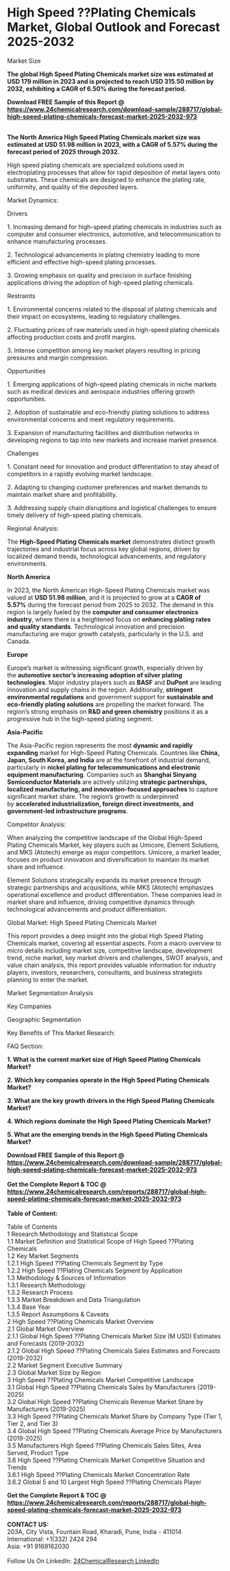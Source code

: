<h1>High Speed ??Plating Chemicals Market, Global Outlook and Forecast 2025-2032</h1><p>Market Size</p><p>
</p><p><strong>The global High Speed Plating Chemicals market size was estimated at USD 179 million in 2023 and is projected to reach USD 315.50 million by 2032, exhibiting a CAGR of 6.50% during the forecast period.</strong></p><div><b>Download FREE Sample of this Report @ 
            <a href="https://www.24chemicalresearch.com/download-sample/288717/global-high-speed-plating-chemicals-forecast-market-2025-2032-973">
            https://www.24chemicalresearch.com/download-sample/288717/global-high-speed-plating-chemicals-forecast-market-2025-2032-973</a></b></div><br><p>
</p><p><strong>The North America High Speed Plating Chemicals market size was estimated at USD 51.98 million in 2023, with a CAGR of 5.57% during the forecast period of 2025 through 2032.</strong></p><p>
</p><p>High speed plating chemicals are specialized solutions used in electroplating processes that allow for rapid deposition of metal layers onto substrates. These chemicals are designed to enhance the plating rate, uniformity, and quality of the deposited layers.</p><p>
Market Dynamics:</p><p>
Drivers</p><p>
</p><p>1. Increasing demand for high-speed plating chemicals in industries such as computer and consumer electronics, automotive, and telecommunication to enhance manufacturing processes.</p><p>
</p><p>2. Technological advancements in plating chemistry leading to more efficient and effective high-speed plating processes.</p><p>
</p><p>3. Growing emphasis on quality and precision in surface finishing applications driving the adoption of high-speed plating chemicals.</p><p>
Restraints</p><p>
</p><p>1. Environmental concerns related to the disposal of plating chemicals and their impact on ecosystems, leading to regulatory challenges.</p><p>
</p><p>2. Fluctuating prices of raw materials used in high-speed plating chemicals affecting production costs and profit margins.</p><p>
</p><p>3. Intense competition among key market players resulting in pricing pressures and margin compression.</p><p>
Opportunities</p><p>
</p><p>1. Emerging applications of high-speed plating chemicals in niche markets such as medical devices and aerospace industries offering growth opportunities.</p><p>
</p><p>2. Adoption of sustainable and eco-friendly plating solutions to address environmental concerns and meet regulatory requirements.</p><p>
</p><p>3. Expansion of manufacturing facilities and distribution networks in developing regions to tap into new markets and increase market presence.</p><p>
Challenges</p><p>
</p><p>1. Constant need for innovation and product differentiation to stay ahead of competitors in a rapidly evolving market landscape.</p><p>
</p><p>2. Adapting to changing customer preferences and market demands to maintain market share and profitability.</p><p>
</p><p>3. Addressing supply chain disruptions and logistical challenges to ensure timely delivery of high-speed plating chemicals.</p><p>
Regional Analysis:</p><p>
</p><p>The <strong>High-Speed Plating Chemicals market</strong> demonstrates distinct growth trajectories and industrial focus across key global regions, driven by localized demand trends, technological advancements, and regulatory environments.</p><p>
<strong>North America</strong></p><p>
</p><p>In 2023, the North American High-Speed Plating Chemicals market was valued at <strong>USD 51.98 million</strong>, and it is projected to grow at a <strong>CAGR of 5.57%</strong> during the forecast period from 2025 to 2032. The demand in this region is largely fueled by the <strong>computer and consumer electronics industry</strong>, where there is a heightened focus on <strong>enhancing plating rates and quality standards</strong>. Technological innovation and precision manufacturing are major growth catalysts, particularly in the U.S. and Canada.</p><p>
<strong>Europe</strong></p><p>
</p><p>Europe’s market is witnessing significant growth, especially driven by the <strong>automotive sector’s increasing adoption of silver plating technologies</strong>. Major industry players such as <strong>BASF</strong> and <strong>DuPont</strong> are leading innovation and supply chains in the region. Additionally, <strong>stringent environmental regulations</strong> and government support for <strong>sustainable and eco-friendly plating solutions</strong> are propelling the market forward. The region’s strong emphasis on <strong>R&amp;D and green chemistry</strong> positions it as a progressive hub in the high-speed plating segment.</p><p>
<strong>Asia-Pacific</strong></p><p>
</p><p>The Asia-Pacific region represents the most <strong>dynamic and rapidly expanding</strong> market for High-Speed Plating Chemicals. Countries like <strong>China, Japan, South Korea, and India</strong> are at the forefront of industrial demand, particularly in <strong>nickel plating for telecommunications and electronic equipment manufacturing</strong>. Companies such as <strong>Shanghai Sinyang Semiconductor Materials</strong> are actively utilizing <strong>strategic partnerships, localized manufacturing, and innovation-focused approaches</strong> to capture significant market share. The region’s growth is underpinned by <strong>accelerated industrialization, foreign direct investments, and government-led infrastructure programs</strong>.</p><p>
Competitor Analysis:</p><p>
</p><p>When analyzing the competitive landscape of the Global High-Speed Plating Chemicals Market, key players such as Umicore, Element Solutions, and MKS (Atotech) emerge as major competitors. Umicore, a market leader, focuses on product innovation and diversification to maintain its market share and influence.</p><p>
</p><p>Element Solutions strategically expands its market presence through strategic partnerships and acquisitions, while MKS (Atotech) emphasizes operational excellence and product differentiation. These companies lead in market share and influence, driving competitive dynamics through technological advancements and product differentiation.</p><p>
Global Market: High Speed Plating Chemicals Market</p><p>
</p><p>This report provides a deep insight into the global High Speed Plating Chemicals market, covering all essential aspects. From a macro overview to micro details including market size, competitive landscape, development trend, niche market, key market drivers and challenges, SWOT analysis, and value chain analysis, this report provides valuable information for industry players, investors, researchers, consultants, and business strategists planning to enter the market.</p><p>
Market Segmentation Analysis</p><p>
</p><p>
	</p><p>
Key Companies</p><p>
</p><p>
Geographic Segmentation</p><p>
</p><p>
Key Benefits of This Market Research:</p><p>
</p><p>
FAQ Section:</p><p>
</p><p><strong>1. What is the current market size of High Speed Plating Chemicals Market?</strong></p><p>
</p><p>
</p><p><strong>2. Which key companies operate in the High Speed Plating Chemicals Market?</strong></p><p>
</p><p>
</p><p><strong>3. What are the key growth drivers in the High Speed Plating Chemicals Market?</strong></p><p>
</p><p>
</p><p><strong>4. Which regions dominate the High Speed Plating Chemicals Market?</strong></p><p>
</p><p>
</p><p><strong>5. What are the emerging trends in the High Speed Plating Chemicals Market?</strong></p><p>
</p><div><b>Download FREE Sample of this Report @ 
            <a href="https://www.24chemicalresearch.com/download-sample/288717/global-high-speed-plating-chemicals-forecast-market-2025-2032-973">
            https://www.24chemicalresearch.com/download-sample/288717/global-high-speed-plating-chemicals-forecast-market-2025-2032-973</a></b></div><br><div><b>Get the Complete Report & TOC @ 
            <a href="https://www.24chemicalresearch.com/reports/288717/global-high-speed-plating-chemicals-forecast-market-2025-2032-973">
            https://www.24chemicalresearch.com/reports/288717/global-high-speed-plating-chemicals-forecast-market-2025-2032-973</a></b></div><br>
            <b>Table of Content:</b><p>Table of Contents<br />
1 Research Methodology and Statistical Scope<br />
1.1 Market Definition and Statistical Scope of High Speed ??Plating Chemicals<br />
1.2 Key Market Segments<br />
1.2.1 High Speed ??Plating Chemicals Segment by Type<br />
1.2.2 High Speed ??Plating Chemicals Segment by Application<br />
1.3 Methodology & Sources of Information<br />
1.3.1 Research Methodology<br />
1.3.2 Research Process<br />
1.3.3 Market Breakdown and Data Triangulation<br />
1.3.4 Base Year<br />
1.3.5 Report Assumptions & Caveats<br />
2 High Speed ??Plating Chemicals Market Overview<br />
2.1 Global Market Overview<br />
2.1.1 Global High Speed ??Plating Chemicals Market Size (M USD) Estimates and Forecasts (2019-2032)<br />
2.1.2 Global High Speed ??Plating Chemicals Sales Estimates and Forecasts (2019-2032)<br />
2.2 Market Segment Executive Summary<br />
2.3 Global Market Size by Region<br />
3 High Speed ??Plating Chemicals Market Competitive Landscape<br />
3.1 Global High Speed ??Plating Chemicals Sales by Manufacturers (2019-2025)<br />
3.2 Global High Speed ??Plating Chemicals Revenue Market Share by Manufacturers (2019-2025)<br />
3.3 High Speed ??Plating Chemicals Market Share by Company Type (Tier 1, Tier 2, and Tier 3)<br />
3.4 Global High Speed ??Plating Chemicals Average Price by Manufacturers (2019-2025)<br />
3.5 Manufacturers High Speed ??Plating Chemicals Sales Sites, Area Served, Product Type<br />
3.6 High Speed ??Plating Chemicals Market Competitive Situation and Trends<br />
3.6.1 High Speed ??Plating Chemicals Market Concentration Rate<br />
3.6.2 Global 5 and 10 Largest High Speed ??Plating Chemicals Player</p><div><b>Get the Complete Report & TOC @ 
            <a href="https://www.24chemicalresearch.com/reports/288717/global-high-speed-plating-chemicals-forecast-market-2025-2032-973">
            https://www.24chemicalresearch.com/reports/288717/global-high-speed-plating-chemicals-forecast-market-2025-2032-973</a></b></div><br><b>CONTACT US:</b><br>
            203A, City Vista, Fountain Road, Kharadi, Pune, India - 411014<br>
            International: +1(332) 2424 294<br>
            Asia: +91 9169162030 <br><br>
            Follow Us On LinkedIn: <a href="https://www.linkedin.com/company/24chemicalresearch/">24ChemicalResearch LinkedIn</a>